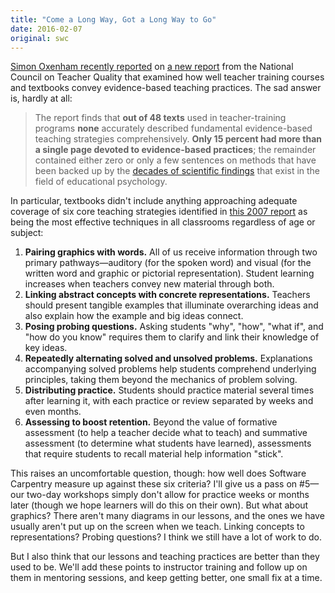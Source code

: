 ```yaml
---
title: "Come a Long Way, Got a Long Way to Go"
date: 2016-02-07
original: swc
---
```


[Simon Oxenham recently reported](http://bigthink.com/neurobonkers/we-need-to-rewrite-the-textbook-on-how-to-teach)
on
[a new report](http://www.nctq.org/dmsStage/Learning_About_Learning_Report)
from the National Council on Teacher Quality
that examined how well teacher training courses and textbooks convey evidence-based teaching practices.
The sad answer is, hardly at all:

> The report finds that **out of 48 texts** used in teacher-training programs
> **none** accurately described fundamental evidence-based teaching strategies comprehensively.
> **Only 15 percent had more than a single page devoted to evidence-based practices**;
> the remainder contained either zero or only a few sentences on methods that have been backed up by
> the [decades of scientific findings](http://bigthink.com/neurobonkers/assessing-the-evidence-for-the-one-thing-you-never-get-taught-in-school-how-to-learn)
> that exist in the field of educational psychology.

In particular,
textbooks didn't include anything approaching adequate coverage of
six core teaching strategies identified in
[this 2007 report](http://ies.ed.gov/ncee/wwc/pdf/practice_guides/20072004.pdf)
as being the most effective techniques in all classrooms regardless of age or subject:

1.  **Pairing graphics with words.**
    All of us receive information through two primary pathways—auditory (for the spoken word)
    and visual (for the written word and graphic or pictorial representation).
    Student learning increases when teachers convey new material through both.
2.  **Linking abstract concepts with concrete representations.**
    Teachers should present tangible examples that illuminate overarching ideas
    and also explain how the example and big ideas connect.
3.  **Posing probing questions.**
    Asking students "why", "how", "what if", and "how do you know" requires them to clarify and link their knowledge of key ideas.
4.  **Repeatedly alternating solved and unsolved problems.**
    Explanations accompanying solved problems help students comprehend underlying principles,
    taking them beyond the mechanics of problem solving.
5.  **Distributing practice.**
    Students should practice material several times after learning it,
    with each practice or review separated by weeks and even months.
6.  **Assessing to boost retention.**
    Beyond the value of formative assessment (to help a teacher decide what to teach)
    and summative assessment (to determine what students have learned),
    assessments that require students to recall material help information "stick".

This raises an uncomfortable question, though:
how well does Software Carpentry measure up against these six criteria?
I'll give us a pass on #5—our two-day workshops simply don't allow for practice weeks or months later
(though we hope learners will do this on their own).
But what about graphics?
There aren't many diagrams in our lessons,
and the ones we have usually aren't put up on the screen when we teach.
Linking concepts to representations?
Probing questions?
I think we still have a lot of work to do.

But I also think that our lessons and teaching practices are better than they used to be.
We'll add these points to instructor training
and follow up on them in mentoring sessions,
and keep getting better,
one small fix at a time.
